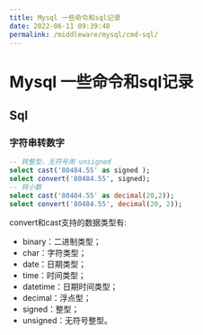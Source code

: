 ```yaml
---
title: Mysql 一些命令和sql记录
date: 2022-06-11 09:39:48
permalink: /middleware/mysql/cmd-sql/
---
```


# Mysql 一些命令和sql记录

## Sql

### 字符串转数字

```sql
-- 转整型，无符号用 unsigned
select cast('80484.55' as signed );
select convert('80484.55', signed);
-- 转小数
select cast('80484.55' as decimal(20,2));
select convert('80484.55', decimal(20, 2));
```

convert和cast支持的数据类型有:

- binary：二进制类型；
- char：字符类型；
- date：日期类型；
- time：时间类型；
- datetime：日期时间类型；
- decimal：浮点型；
- signed：整型；
- unsigned：无符号整型。